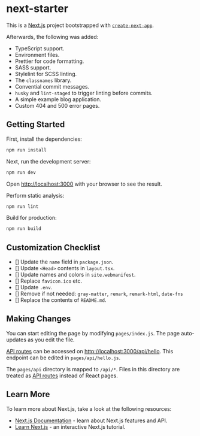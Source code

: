 # next-starter

This is a [Next.js](https://nextjs.org/) project bootstrapped with [`create-next-app`](https://github.com/vercel/next.js/tree/canary/packages/create-next-app).

Afterwards, the following was added:

- TypeScript support.
- Environment files.
- Prettier for code formatting.
- SASS support.
- Stylelint for SCSS linting.
- The `classnames` library.
- Convential commit messages.
- `husky` and `lint-staged` to trigger linting before commits.
- A simple example blog application.
- Custom 404 and 500 error pages.

## Getting Started

First, install the dependencies:

```bash
npm run install
```

Next, run the development server:

```bash
npm run dev
```

Open [http://localhost:3000](http://localhost:3000) with your browser to see the result.

Perform static analysis:

```bash
npm run lint
```

Build for production:

```bash
npm run build
```

## Customization Checklist

- [] Update the `name` field in `package.json`.
- [] Update `<Head>` contents in `layout.tsx`.
- [] Update names and colors in `site.webmanifest`.
- [] Replace `favicon.ico` etc.
- [] Update `.env`.
- [] Remove if not needed: `gray-matter`, `remark`, `remark-html`, `date-fns`
- [] Replace the contents of `README.md`.

## Making Changes

You can start editing the page by modifying `pages/index.js`. The page auto-updates as you edit the file.

[API routes](https://nextjs.org/docs/api-routes/introduction) can be accessed on [http://localhost:3000/api/hello](http://localhost:3000/api/hello). This endpoint can be edited in `pages/api/hello.js`.

The `pages/api` directory is mapped to `/api/*`. Files in this directory are treated as [API routes](https://nextjs.org/docs/api-routes/introduction) instead of React pages.

## Learn More

To learn more about Next.js, take a look at the following resources:

- [Next.js Documentation](https://nextjs.org/docs) - learn about Next.js features and API.
- [Learn Next.js](https://nextjs.org/learn) - an interactive Next.js tutorial.
